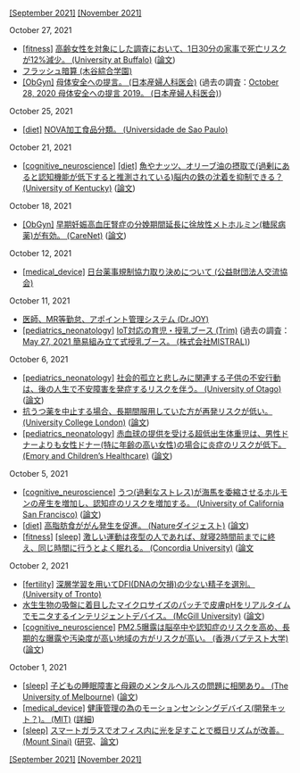 [\[September 2021\]](2109.md) [\[November 2021\]](2111.md)

October 27, 2021
* [\[fitness\]](fitness.md) [高齢女性を対象にした調査において、1日30分の家事で死亡リスクが12%減少。 (University at Buffalo)](http://www.buffalo.edu/ubnow/stories/2017/11/lamonte-aging-women-movement.html) ([論文](https://agsjournals.onlinelibrary.wiley.com/doi/10.1111/jgs.15201))
* [フラッシュ暗算 (木谷綜合学園)](https://www.kidani.co.jp/flashanzan/)
* [\[ObGyn\]](ObGyn.md) [母体安全への提言。 (日本産婦人科医会)](https://www.jaog.or.jp/wp/wp-content/uploads/2021/04/botai_2020.pdf) (過去の調査：[October 28, 2020 母体安全への提言 2019。 (日本産婦人科医会)](2010.md))

October 25, 2021
* [\[diet\]](diet.md) [NOVA加工食品分類。 (Universidade de Sao Paulo)](https://www.cambridge.org/core/journals/public-health-nutrition/article/increasing-consumption-of-ultraprocessed-foods-and-likely-impact-on-human-health-evidence-from-brazil/C36BB4F83B90629DA15CB0A3CBEBF6FA)

October 21, 2021
* [\[cognitive_neuroscience\]](cognitive_neuroscience.md) [\[diet\]](diet.md) [魚やナッツ、オリーブ油の摂取で(過剰にあると認知機能が低下すると推測されている)脳内の鉄の沈着を抑制できる？ (University of Kentucky)](https://uknow.uky.edu/research/uk-study-healthy-dietary-intake-associated-lower-brain-iron-better-cognition-older-adults) ([論文](https://www.sciencedirect.com/science/article/pii/S0197458021002104))

October 18, 2021
* [\[ObGyn\]](ObGyn.md) [早期妊娠高血圧腎症の分娩期間延長に徐放性メトホルミン(糖尿病薬)が有効。 (CareNet)](https://www.carenet.com/news/journal/carenet/53189) ([論文](https://doi.org/10.1136/bmj.n2103))

October 12, 2021
* [\[medical_device\]](medical_device.md) [日台薬事規制協力取り決めについて (公益財団法人交流協会)](https://www.koryu.or.jp/Portals/0/images/news/20131105/yakujikiji.pdf)

October 11, 2021
* [医師、MR等勤怠、アポイント管理システム (Dr.JOY)](https://www.drjoy.jp/)
* [\[pediatrics_neonatology\]](pediatrics_neonatology.md) [IoT対応の育児・授乳ブース (Trim)](https://mamaro.trim-inc.com/) (過去の調査：[May 27, 2021 簡易組み立て式授乳ブース。 (株式会社MISTRAL)](2105.md))

October 6, 2021
* [\[pediatrics_neonatology\]](pediatrics_neonatology.md) [社会的孤立と悲しみに関連する子供の不安行動は、後の人生で不安障害を発症するリスクを伴う。 (University of Otago)](https://www.otago.ac.nz/news/news/otago833202.html) ([論文](http://dx.doi.org/10.1017/S0033291721002889))
* [抗うつ薬を中止する場合、長期間服用していた方が再発リスクが低い。 (University College London)](https://www.ucl.ac.uk/news/2021/sep/staying-long-term-antidepressants-reduces-risk-relapse) ([論文](https://www.nejm.org/doi/10.1056/NEJMoa2106356))
* [\[pediatrics_neonatology\]](pediatrics_neonatology.md) [赤血球の提供を受ける超低出生体重児は、男性ドナーよりも女性ドナー(特に年齢の高い女性)の場合に炎症のリスクが低下。 (Emory and Children’s Healthcare)](https://news.emory.edu/stories/2021/09/preterm_infants_transfusion/index.html) ([論文](https://jamanetwork.com/journals/jamanetworkopen/fullarticle/2783715))

October 5, 2021
* [\[cognitive_neuroscience\]](cognitive_neuroscience.md) [うつ(過剰なストレス)が海馬を委縮させるホルモンの産生を増加し、認知症のリスクを増加する。 (University of California San Francisco)](https://www.ucsf.edu/news/2021/09/421506/happiness-early-adulthood-may-protect-against-dementia) ([論文](https://content.iospress.com/articles/journal-of-alzheimers-disease/jad210588))
* [\[diet\]](diet.md) [高脂肪食ががん発生を促進。 (Natureダイジェスト)](https://www.natureasia.com/ja-jp/ndigest/v13/n6/%E9%AB%98%E8%84%82%E8%82%AA%E9%A3%9F%E3%81%8C%E5%A4%A7%E8%85%B8%E3%81%8C%E3%82%93%E3%81%AE%E7%99%BA%E7%94%9F%E7%8E%87%E3%82%92%E9%AB%98%E3%82%81%E3%82%8B%E4%BB%95%E7%B5%84%E3%81%BF/75262) ([論文](https://www.nature.com/articles/531042a))
* [\[fitness\]](fitness.md) [\[sleep\]](sleep.md) [激しい運動は夜型の人であれば、就寝2時間前までに終え、同じ時間に行うとよく眠れる。 (Concordia University)](https://www.concordia.ca/news/stories/2021/09/28/intense-workouts-before-bedtime-wont-guarantee-a-good-nights-rest-new-research-shows.html) ([論文](https://pubmed.ncbi.nlm.nih.gov/34416428/)

October 2, 2021
* [\[fertility\]](fertility.md) [深層学習を用いてDFI(DNAの欠損)の少ない精子を選別。 (University of Tronto)](https://www.nature.com/articles/s42003-019-0491-6)
* [水生生物の吸盤に着目したマイクロサイズのパッチで皮膚pHをリアルタイムでモニタするインテリジェントデバイス。 (McGill University)](https://www.mcgill.ca/newsroom/channels/news/skin-crawling-treatment-acne-332924) ([論文](https://www.science.org/doi/10.1126/sciadv.abf5695))
* [\[cognitive_neuroscience\]](cognitive_neuroscience) [PM2.5曝露は脳卒中や認知症のリスクを高め、長期的な曝露や汚染度が高い地域の方がリスクが高い。 (香港バプテスト大学)](https://cpro.hkbu.edu.hk/en/press_release/detail/HKBU-study-finds-strong-association-between-PM2.5-and-neurological-disorders/) ([論文](https://www.sciencedirect.com/science/article/abs/pii/S0048969718345741))

October 1, 2021
* [\[sleep\]](sleep.md) [子どもの睡眠障害と母親のメンタルヘルスの問題に相関あり。 (The University of Melbourne)](https://findanexpert.unimelb.edu.au/scholarlywork/1567444-bidirectional-associations-between-maternal-mental-health-and-child-sleep-problems-in-children-with-adhd--a-longitudinal-study) ([論文](https://journals.sagepub.com/doi/10.1177/1087054720923083))
* [\[medical_device\]](medical_device.md) [健康管理の為のモーションセンシングデバイス(開発キット？)。 (MIT)](https://www.csail.mit.edu/news/making-health-and-motion-sensing-devices-more-personal) ([詳細](https://groups.csail.mit.edu/hcie/files/research-projects/eit-kit/2021-UIST-eit-kit-paper.pdf))
* [\[sleep\]](sleep.md) [スマートガラスでオフィス内に光を足すことで概日リズムが改善。 (Mount Sinai)](https://medicalxpress.com/news/2021-09-brighter-days-nights.html) ([研究](https://www.theevolvstudy.com/)、[論文](https://www.mdpi.com/1660-4601/18/19/9980))

[\[September 2021\]](2109.md) [\[November 2021\]](2111.md)
